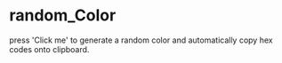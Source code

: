 # random_Color
press 'Click me' to generate a random color and automatically copy hex codes onto clipboard.
